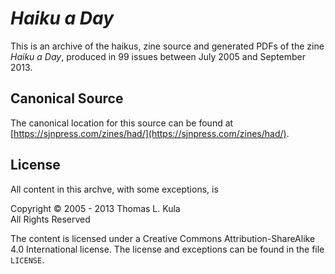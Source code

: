 # _Haiku a Day_

This is an archive of the haikus, zine source and generated
PDFs of the zine _Haiku a Day_, produced in 99 issues between
July 2005 and September 2013. 

## Canonical Source

The canonical location for this source can be found at 
[https://sjnpress.com/zines/had/](https://sjnpress.com/zines/had/). 

## License

All content in this archve, with some exceptions, is

Copyright &copy; 2005 - 2013 Thomas L. Kula  
All Rights Reserved

The content is licensed under a Creative Commons 
Attribution-ShareAlike 4.0 International license. The license
and exceptions can be found in the file ```LICENSE```.



